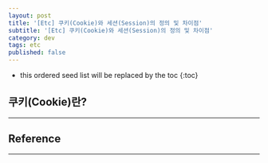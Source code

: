 ```yaml
---
layout: post
title: '[Etc] 쿠키(Cookie)와 세션(Session)의 정의 및 차이점'
subtitle: '[Etc] 쿠키(Cookie)와 세션(Session)의 정의 및 차이점'
category: dev
tags: etc
published: false
---
```


<!-- prettier-ignore -->
* this ordered seed list will be replaced by the toc 
{:toc}

## 쿠키(Cookie)란?

---

## Reference

---
